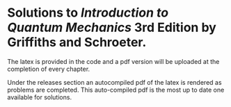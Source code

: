 # Solutions to *Introduction to Quantum Mechanics* 3rd Edition by Griffiths and Schroeter.

The latex is provided in the code and a pdf version will be uploaded at the completion of every chapter. 

Under the releases section an autocompiled pdf of the latex is rendered as problems are completed. This auto-compiled pdf is the most up to date one available for solutions. 
